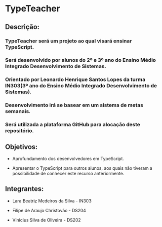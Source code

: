 # TypeTeacher

## Descrição:

### TypeTeacher será um projeto ao qual visará ensinar TypeScript.

### Será desenvolvido por alunos do 2º e 3º ano do Ensino Médio Integrado Desenvolvimento de Sistemas.

### Orientado por Leonardo Henrique Santos Lopes da turma IN303(3º ano do Ensino Médio Integrado Desenvolvimento de Sistemas). 

### Desenvolvimento irá se basear em um sistema de metas semanais.

### Será utilizada a plataforma GitHub para alocação deste repositório.

## Objetivos:

+ Aprofundamento dos desenvolvedores em TypeScript.

+ Apresentar o TypeScript para outros alunos, aos quais não tiveram a possibilidade de conhecer este recurso anteriormente.

## Integrantes:

+ Lara Beatriz Medeiros da Silva - IN303

+ Filipe de Araujo Christovão - DS204

+ Vinicius Silva de Oliveira - DS202
